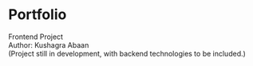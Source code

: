 # Portfolio
Frontend Project
<br>
Author: Kushagra Abaan
<br>
(Project still in development, with backend technologies to be included.)
